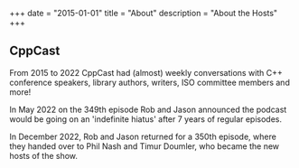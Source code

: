 +++
date = "2015-01-01"
title = "About"
description = "About the Hosts"
+++

## CppCast
From 2015 to 2022 CppCast had (almost) weekly conversations with C++ conference speakers, library authors, writers, ISO committee members and more!

In May 2022 on the 349th episode Rob and Jason announced the podcast would be going on an 'indefinite hiatus' after 7 years of regular episodes.

In December 2022, Rob and Jason returned for a 350th episode, where they handed over to Phil Nash and Timur Doumler, who became the new hosts of the show.
